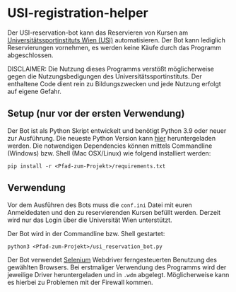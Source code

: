 # USI-registration-helper

Der USI-reservation-bot kann das Reservieren von Kursen am <a href="https://www.usi.at/">Universitätssportinstituts Wien (USI)</a> automatisieren. Der Bot kann lediglich Reservierungen vornehmen, es werden keine Käufe durch das Programm abgeschlossen.

DISCLAIMER: Die Nutzung dieses Programms verstößt möglicherweise gegen die Nutzungsbedigungen des Universitätssportinstituts. Der enthaltene Code dient rein zu Bildungszwecken und jede Nutzung erfolgt auf eigene Gefahr.

## Setup (nur vor der ersten Verwendung)

Der Bot ist als Python Skript entwickelt und benötigt Python 3.9 oder neuer zur Ausführung. Die neueste Python Version kann <a href="https://www.python.org/downloads/">hier</a> heruntergeladen werden.
Die notwendigen Dependencies können mittels Commandline (Windows) bzw. Shell (Mac OSX/Linux) wie folgend installiert werden: 
```
pip install -r <Pfad-zum-Projekt>/requirements.txt
```

## Verwendung

Vor dem Ausführen des Bots muss die ``conf.ini`` Datei mit euren Anmeldedaten und den zu reservierenden Kursen befüllt werden. Derzeit wird nur das Login über die Universität Wien unterstützt.

Der Bot wird in der Commandline bzw. Shell gestartet:
```
python3 <Pfad-zum-Projekt>/usi_reservation_bot.py
```

Der Bot verwendet <a href="https://www.selenium.dev/">Selenium</a> Webdriver ferngesteuerten Benutzung des gewählten Browsers. Bei erstmaliger Verwendung des Programms wird der jeweilige Driver heruntergeladen und in ``.wdm`` abgelegt. Möglicherweise kann es hierbei zu Problemen mit der Firewall kommen.
